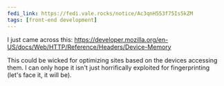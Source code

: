 ```yaml
---
fedi_link: https://fedi.vale.rocks/notice/Ac3qnH553f75Is5kZM 
tags: [front-end development]
---
```


I just came across this:
<https://developer.mozilla.org/en-US/docs/Web/HTTP/Reference/Headers/Device-Memory>

This could be wicked for optimizing sites based on the devices accessing them. I can only hope it isn't just horrifically exploited for fingerprinting (let's face it, it will be).
